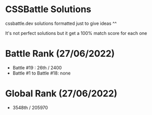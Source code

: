 # CSSBattle Solutions
cssbattle.dev solutions formatted just to give ideas ^^

It's not perfect solutions but it get a 100% match score for each one

# Battle Rank (27/06/2022)
- Battle #19 : 26th / 2400
- Battle #1 to Battle #18: none

# Global Rank (27/06/2022)
- 3548th / 205970
